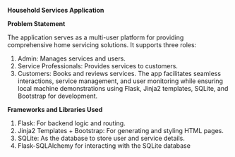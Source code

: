 **Household Services Application**

**Problem Statement**

The application serves as a multi-user platform for providing comprehensive home
servicing solutions. It supports three roles:
1. Admin: Manages services and users.
2. Service Professionals: Provides services to customers.
3. Customers: Books and reviews services.
The app facilitates seamless interactions, service management, and user monitoring while
ensuring local machine demonstrations using Flask, Jinja2 templates, SQLite, and Bootstrap
for development.

**Frameworks and Libraries Used**
1. Flask: For backend logic and routing.
2. Jinja2 Templates + Bootstrap: For generating and styling HTML pages.
3. SQLite: As the database to store user and service details.
4. Flask-SQLAlchemy for interacting with the SQLite database
